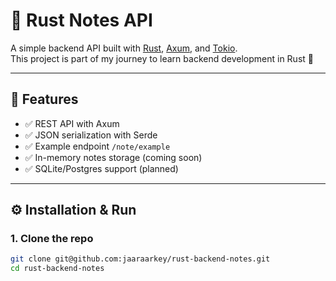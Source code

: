 # 🦀 Rust Notes API

A simple backend API built with [Rust](https://www.rust-lang.org/), [Axum](https://github.com/tokio-rs/axum), and [Tokio](https://tokio.rs/).  
This project is part of my journey to learn backend development in Rust 🚀

---

## 📌 Features
- ✅ REST API with Axum
- ✅ JSON serialization with Serde
- ✅ Example endpoint `/note/example`
- ✅ In-memory notes storage (coming soon)
- ✅ SQLite/Postgres support (planned)

---

## ⚙️ Installation & Run

### 1. Clone the repo
```bash
git clone git@github.com:jaaraarkey/rust-backend-notes.git
cd rust-backend-notes
